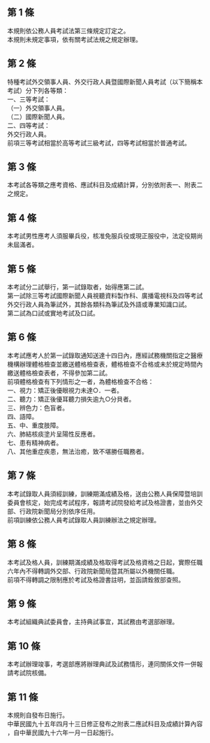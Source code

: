 第 1 條
-------
本規則依公務人員考試法第三條規定訂定之。  
本規則未規定事項，依有關考試法規之規定辦理。

第 2 條
-------
特種考試外交領事人員、外交行政人員暨國際新聞人員考試（以下簡稱本  
考試）分下列各等類：  
一、三等考試：  
（一）外交領事人員。  
（二）國際新聞人員。  
二、四等考試：  
    外交行政人員。  
前項三等考試相當於高等考試三級考試，四等考試相當於普通考試。

第 3 條
-------
本考試各等類之應考資格、應試科目及成績計算，分別依附表一、附表二  
之規定。

第 4 條
-------
本考試男性應考人須服畢兵役，核准免服兵役或現正服役中，法定役期尚  
未屆滿者。

第 5 條
-------
本考試分二試舉行，第一試錄取者，始得應第二試。  
第一試除三等考試國際新聞人員視聽資料製作科、廣播電視科及四等考試  
外交行政人員為筆試外，其餘各類科為筆試及外語或專業知識口試。  
第二試為口試或實地考試及口試。

第 6 條
-------
本考試應考人於第一試錄取通知送達十四日內，應經試務機關指定之醫療  
機構辦理體格檢查並繳送體格檢查表，體格檢查不合格或未於規定時間內  
繳送體格檢查表者，不得參加第二試。  
前項體格檢查有下列情形之一者，為體格檢查不合格：  
一、視力：矯正後優眼視力未達○．一者。  
二、聽力：矯正後優耳聽力損失逾九○分貝者。  
三、辨色力：色盲者。  
四、語障。  
五、中、重度肢障。  
六、肺結核痰塗片呈陽性反應者。  
七、患有精神病者。  
八、其他重症疾患，無法治癒，致不堪勝任職務者。

第 7 條
-------
本考試錄取人員須經訓練，訓練期滿成績及格，送由公務人員保障暨培訓  
委員會核定，始完成考試程序，報請考試院發給考試及格證書，並由外交  
部、行政院新聞局分別依序任用。  
前項訓練依公務人員考試錄取人員訓練辦法之規定辦理。

第 8 條
-------
本考試及格人員，訓練期滿成績及格取得考試及格資格之日起，實際任職  
六年內不得轉調外交部、行政院新聞局暨其所屬以外機關任職。  
前項不得轉調之限制應於考試及格證書註明，並函請銓敘部查照。

第 9 條
-------
本考試組織典試委員會，主持典試事宜，其試務由考選部辦理。

第 10 條
--------
本考試辦理竣事，考選部應將辦理典試及試務情形，連同關係文件一併報  
請考試院核備。

第 11 條
--------
本規則自發布日施行。  
中華民國九十五年四月十三日修正發布之附表二應試科目及成績計算內容  
，自中華民國九十六年一月一日起施行。

